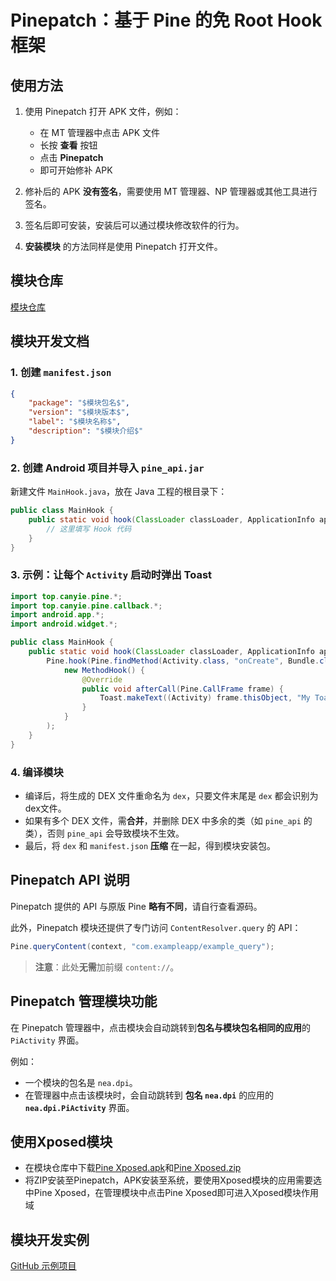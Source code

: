 # Pinepatch：基于 Pine 的免 Root Hook 框架

## 使用方法

1. 使用 Pinepatch 打开 APK 文件，例如：
   - 在 MT 管理器中点击 APK 文件
   - 长按 **查看** 按钮
   - 点击 **Pinepatch**
   - 即可开始修补 APK

2. 修补后的 APK **没有签名**，需要使用 MT 管理器、NP 管理器或其他工具进行签名。

3. 签名后即可安装，安装后可以通过模块修改软件的行为。

4. **安装模块** 的方法同样是使用 Pinepatch 打开文件。

## 模块仓库

[模块仓库](http://dotcog.ct.ws/pipatch_modules.html)

## 模块开发文档

### 1. 创建 `manifest.json`

```json
{
    "package": "$模块包名$",
    "version": "$模块版本$",
    "label": "$模块名称$",
    "description": "$模块介绍$"
}
```

### 2. 创建 Android 项目并导入 `pine_api.jar`

新建文件 `MainHook.java`，放在 Java 工程的根目录下：

```java
public class MainHook {
    public static void hook(ClassLoader classLoader, ApplicationInfo appInfo, Context context) throws Throwable {
        // 这里填写 Hook 代码
    }
}
```

### 3. 示例：让每个 `Activity` 启动时弹出 Toast

```java
import top.canyie.pine.*;
import top.canyie.pine.callback.*;
import android.app.*;
import android.widget.*;

public class MainHook {
    public static void hook(ClassLoader classLoader, ApplicationInfo appInfo, Context context) throws Throwable {
        Pine.hook(Pine.findMethod(Activity.class, "onCreate", Bundle.class),
            new MethodHook() {
                @Override
                public void afterCall(Pine.CallFrame frame) {
                    Toast.makeText((Activity) frame.thisObject, "My Toast", Toast.LENGTH_SHORT).show();
                }
            }
        );
    }
}
```

### 4. 编译模块

- 编译后，将生成的 DEX 文件重命名为 `dex`，只要文件末尾是 `dex` 都会识别为dex文件。
- 如果有多个 DEX 文件，需**合并**，并删除 DEX 中多余的类（如 `pine_api` 的类），否则 `pine_api` 会导致模块不生效。
- 最后，将 `dex` 和 `manifest.json` **压缩** 在一起，得到模块安装包。

## Pinepatch API 说明

Pinepatch 提供的 API 与原版 Pine **略有不同**，请自行查看源码。

此外，Pinepatch 模块还提供了专门访问 `ContentResolver.query` 的 API：

```java
Pine.queryContent(context, "com.exampleapp/example_query");
```

> **注意**：此处**无需**加前缀 `content://`。

## Pinepatch 管理模块功能

在 Pinepatch 管理器中，点击模块会自动跳转到**包名与模块包名相同的应用**的 `PiActivity` 界面。

例如：
- 一个模块的包名是 `nea.dpi`。
- 在管理器中点击该模块时，会自动跳转到 **包名 `nea.dpi`** 的应用的 **`nea.dpi.PiActivity`** 界面。

## 使用Xposed模块

- 在模块仓库中下载[Pine Xposed.apk](http://jkx.dotcog.nhely.hu/d/pinexposed.apk)和[Pine Xposed.zip](http://jkx.dotcog.nhely.hu/d/pinexposed.zip)
- 将ZIP安装至Pinepatch，APK安装至系统，要使用Xposed模块的应用需要选中Pine Xposed，在管理模块中点击Pine Xposed即可进入Xposed模块作用域

## 模块开发实例

[GitHub 示例项目](https://github.com/dotcog/dpi_setting)
